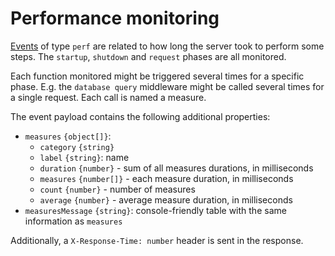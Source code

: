 # Performance monitoring

[Events](events.md#types) of type `perf` are related to how
long the server took to perform some steps.
The `startup`, `shutdown` and `request` phases are all monitored.

Each function monitored might be triggered several times for a specific phase.
E.g. the `database query` middleware might be called several times for a single
request. Each call is named a measure.

The event payload contains the following additional properties:
  - `measures` `{object[]}`:
    - `category` `{string}`
    - `label` `{string}`: name
    - `duration` `{number}` - sum of all measures durations, in milliseconds
    - `measures` `{number[]}` - each measure duration, in milliseconds
    - `count` `{number}` - number of measures
    - `average` `{number}` - average measure duration, in milliseconds
  - `measuresMessage` `{string}`: console-friendly table with the same
    information as `measures`

Additionally, a `X-Response-Time: number` header is sent in the response.
